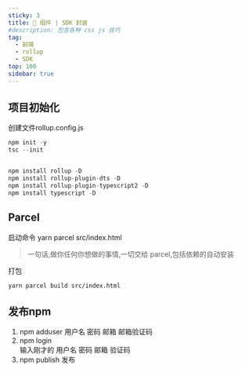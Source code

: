 ```yaml
---
sticky: 3
title: 🎃 组件 | SDK 封装
#description: 包含各种 css js 技巧
tag:
  - 前端
  - rollup
  - SDK
top: 100
sidebar: true
---
```


## 项目初始化
创建文件rollup.config.js
```javascript
npm init -y
tsc --init


npm install rollup -D
npm install rollup-plugin-dts -D
npm install rollup-plugin-typescript2 -D
npm install typescript -D
```
## Parcel
启动命令 yarn parcel src/index.html

> 一句话,做你任何你想做的事情,一切交给 parcel,包括依赖的自动安装

打包

```shell
yarn parcel build src/index.html
```
## 发布npm
1. npm adduser
用户名 密码 邮箱 邮箱验证码
2. npm login  
输入刚才的 用户名 密码 邮箱 验证码
3. npm publish 发布

